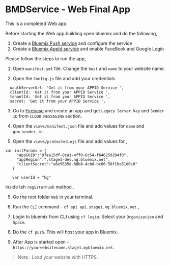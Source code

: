 BMDService - Web Final App
===================================================


This is a completed Web app.

Before starting the Web app building open bluemix and do the following,

1. Create a [Bluemix Push service](https://console.stage1.ng.bluemix.net/docs/services/mobilepush/index.html) and configure the service
2. Create a [Bluemix  AppId service](https://console.stage1.ng.bluemix.net/docs/services/appid/index.html#gettingstarted) and enable FaceBook and Google Login


Please follow the steps to run the app,

1. Open `manifest.yml` file. Change the `host` and `name` to your website name.

2. Open the `Config.js` file and add your credentials

```
  oauthServerUrl: 'Get it from your APPID Service ',
  clientId: 'Get it from your APPID Service ',
  tenantId: 'Get it from your APPID Service ',
  secret: 'Get it from your APPID Service ',

```

3. Go to [Firebase](https://console.firebase.google.com/) and create an app and get `Legacy Server key` and `Sender ID` from `CLOUD MESSAGING` section.

4. Open the `views/manifest.json` file and add values for `name` and `gcm_sender_id`.

5.  Open the `views/protected.ejs` file and add values for ,

```
var initParams = {
     "appGUID":"97ea15df-0ca1-4ff0-8c54-fb46259204f8",
     "appRegion":".stage1-dev.ng.bluemix.net",
     "clientSecret":"a6e5635d-88b8-4cbd-bc00-58f1be61d6c6"
   }

   var userId = "kg"
```

Inside teh `registerPush` method .

5. Go the root folder `Web` in your terminal.

6. Run the `CLI` command - `cf api api.stage1.ng.bluemix.net` ,

7. Login to bluemix from CLI using `cf login`. Select your `Organization` and `Space`.

8. Do the `cf push`. This will host your app in Bluemix.

9. After App is started open - `https://yourwebsitename.stage1.mybluemix.net`.

>Note : Load your website with <bold>HTTPS</bold>.
